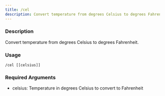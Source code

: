 ```yaml
---
title: /cel
description: Convert temperature from degrees Celsius to degrees Fahrenheit.
---
```


### Description
Convert temperature from degrees Celsius to degrees Fahrenheit.

### Usage

`/cel [[celsius]]`

### Required Arguments

- celsius: Temperature in degrees Celsius to convert to Fahrenheit
